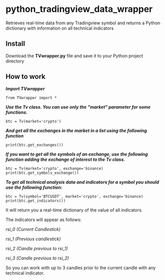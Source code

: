 # python_tradingview_data_wrapper
Retrieves real-time data from any Tradingview symbol and returns a Python dictionary with information on all technical indicators

## Install

Download the **TVwrapper.py** file and save it to your Python project directory

## How to work

***Import TVwrapper***

`from TVwrapper import *`


***Use the Tv class.
You can use only the "market" parameter for some functions.***


`btc = Tv(market='crypto')`


***And get all the exchanges in the market in a list using the following function***


`print(btc.get_exchanges())`


***If you want to get all the symbols of an exchange, use the following function adding the exchange of interest to the Tv class.***

```
btc = Tv(market='crypto', exchange='binance)
print(btc.get_symbols_exchange())
```


***To get all technical analysis data and indicators for a symbol you should use the following function:***

```
btc = Tv(symbol='BTCUSDT', market='crypto', exchange='binance)
print(btc.get_indicators())
```

It will return you a real-time dictionary of the value of all indicators.

The indicators will appear as follows:

_rsi_0 (Current Candlestick)_

_rsi_1 (Previous candlestick)_

_rsi_2 (Candle previous to rsi_1)_

_rsi_3 (Candle previous to rsi_2)_


So you can work with up to 3 candles prior to the current candle with any technical indicator.
